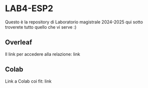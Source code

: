 # LAB4-ESP2
Questo è la repository di Laboratorio magistrale 2024-2025 qui sotto troverete tutto quello che vi serve :) 

## Overleaf 
Il link per accedere alla relazione: link

## Colab
Link a Colab coi fit: link
